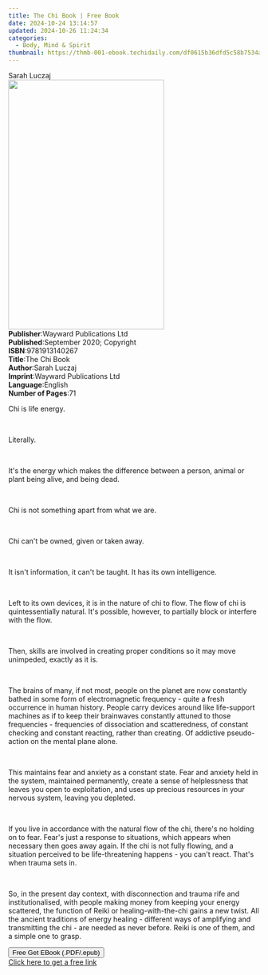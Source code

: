 ```yaml
---
title: The Chi Book | Free Book
date: 2024-10-24 13:14:57
updated: 2024-10-26 11:24:34
categories:
  - Body, Mind & Spirit
thumbnail: https://thmb-001-ebook.techidaily.com/df0615b36dfd5c58b7534ac677ba7049c67cc088bb7dbc0fd8902aa7a6eb4c6e.jpg
---
```

<main id="book-container">
  <div class="flex flex-col">
    <div class="book-brief flex-1 py-6 px-4 sm:p-6 md:py-10 md:px-8">
      <!-- brief-->
      <div class="book-brief-main">Sarah Luczaj</div>
    </div>
    <div
      class="book-meta-info flex-1 grid gap-4 col-start-1 col-end-3 row-start-1 sm:mb-6 sm:grid-cols-4 lg:gap-6 lg:col-start-2 lg:row-end-6 lg:row-span-6 lg:mb-0"
    >
      <div
        class="book-meta-info-left place-content-center mt-4 p-4 text-sm leading-6 col-start-2 col-span-2 dark:text-slate-400"
      >
        <img
          class="w-full h-500 object-cover rounded-lg sm:h-255 sm:col-span-2 lg:col-span-full"
          src="https://img-001-ebook.techidaily.com/9ae55de429861b7d76968f636e5ff0a388ce125571f4a0ef87083241094caab7.jpg"
          alt=""
          width="312"
          height="500"
        />
      </div>
      <div
        class="book-meta-info-right mt-2 col-start-1 row-start-2 col-span-3 self-center"
      >
        <!-- meta data  -->
        <div class="flex flex-col px-4 md:px-8">
          <div class="flex-1">
            <strong>Publisher</strong>:<span class="px-2"
              >Wayward Publications Ltd</span
            >
          </div>
          <div class="flex-1">
            <strong>Published</strong>:<span class="px-2"
              >September 2020; Copyright</span
            >
          </div>
          <div class="flex-1">
            <strong>ISBN</strong>:<span class="px-2">9781913140267</span>
          </div>
          <div class="flex-1">
            <strong>Title</strong>:<span class="px-2">The Chi Book</span>
          </div>
          <div class="flex-1">
            <strong>Author</strong>:<span class="px-2">Sarah Luczaj</span>
          </div>
          <div class="flex-1">
            <strong>Imprint</strong>:<span class="px-2"
              >Wayward Publications Ltd</span
            >
          </div>
          <div class="flex-1">
            <strong>Language</strong>:<span class="px-2">English</span>
          </div>
          <div class="flex-1">
            <strong>Number of Pages</strong>:<span class="px-2">71</span>
          </div>
        </div>
      </div>
    </div>
    <div class="book-description flex-1 py-6 px-4 sm:p-6 md:py-10 md:px-8">
      <div class="book-description-main">
        <div accordion-content="" id="description">
          <p>Chi is life energy.</p>
          <p><br /></p>
          <p>Literally.</p>
          <p><br /></p>
          <p>
            It's the energy which makes the difference between a person, animal
            or plant being alive, and being dead.
          </p>
          <p><br /></p>
          <p>Chi is not something apart from what we are.</p>
          <p><br /></p>
          <p>Chi can't be owned, given or taken away.</p>
          <p><br /></p>
          <p>
            It isn't information, it can't be taught. It has its own
            intelligence.
          </p>
          <p><br /></p>
          <p>
            Left to its own devices, it is in the nature of chi to flow. The
            flow of chi is quintessentially natural. It's possible, however, to
            partially block or interfere with the flow.
          </p>
          <p><br /></p>
          <p>
            Then, skills are involved in creating proper conditions so it may
            move unimpeded, exactly as it is.
          </p>
          <p><br /></p>
          <p>
            The brains of many, if not most, people on the planet are now
            constantly bathed in some form of electromagnetic frequency - quite
            a fresh occurrence in human history. People carry devices around
            like life-support machines as if to keep their brainwaves constantly
            attuned to those frequencies - frequencies of dissociation and
            scatteredness, of constant checking and constant reacting, rather
            than creating. Of addictive pseudo-action on the mental plane alone.
          </p>
          <p><br /></p>
          <p>
            This maintains fear and anxiety as a constant state. Fear and
            anxiety held in the system, maintained permanently, create a sense
            of helplessness that leaves you open to exploitation, and uses up
            precious resources in your nervous system, leaving you depleted.
          </p>
          <p><br /></p>
          <p>
            If you live in accordance with the natural flow of the chi, there's
            no holding on to fear. Fear's just a response to situations, which
            appears when necessary then goes away again. If the chi is not fully
            flowing, and a situation perceived to be life-threatening happens -
            you can't react. That's when trauma sets in.
          </p>
          <p><br /></p>
          <p>
            So, in the present day context, with disconnection and trauma rife
            and institutionalised, with people making money from keeping your
            energy scattered, the function of Reiki or healing-with-the-chi
            gains a new twist. All the ancient traditions of energy healing -
            different ways of amplifying and transmitting the chi - are needed
            as never before. Reiki is one of them, and a simple one to grasp.
          </p>
        </div>
        <div class="accordion-fader"></div>
      </div>
    </div>
    <div class="book-excerpts flex-1 py-6 px-4 sm:p-6 md:py-10 md:px-8"></div>
    <div
      class="book-about-author flex-1 py-6 px-4 sm:p-6 md:py-10 md:px-8"
    ></div>
    <div class="book-free-get flex-1 py-6 px-4 sm:p-6 md:py-10 md:px-8">
      <button
        id="btn-free-get"
        class="bg-blue-500 hover:bg-blue-700 text-white font-bold py-2 px-4 rounded"
      >
        Free Get EBook (.PDF/.epub)
      </button>
      <div id="countdown-display" class="px-2 text-lg mt-2"></div>
      <a
        id="free-link"
        class="hidden bg-blue-500 hover:bg-blue-700 text-white font-bold py-2 px-4 rounded"
        href="https://www.ebooks.com/en-us/book/210106278/the-chi-book/sarah-luczaj/"
        target="_blank"
        >Click here to get a free link</a
      >
    </div>
    <script>
      let countdownTime = 0;
      let countdownInterval = null;
      document
        .getElementById('btn-free-get')
        .addEventListener('click', startCountdown);
      function startCountdown() {
        countdownTime = new Date().getTime() + 60000 * 3;
        countdownInterval = setInterval(updateCountdown, 1000);
        document.getElementById('btn-free-get').disabled = true;
        document
          .getElementById('btn-free-get')
          .classList.add('bg-gray-500', 'cursor-not-allowed');
      }
      function updateCountdown() {
        let currentTime = new Date().getTime();
        let timeLeft = countdownTime - currentTime;
        let secondsLeft = Math.floor(timeLeft / 1000);
        document.getElementById('countdown-display').innerHTML =
          `Remaining time: ${secondsLeft} seconds.`;
        if (secondsLeft <= 0) {
          clearInterval(countdownInterval);
          document.getElementById('btn-free-get').classList.add('hidden');
          document.getElementById('free-link').classList.remove('hidden');
          document.getElementById('countdown-display').innerHTML = '';
        }
      }
    </script>
  </div>
</main>
